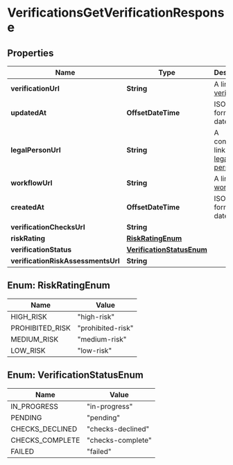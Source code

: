 

# VerificationsGetVerificationResponse


## Properties

| Name | Type | Description | Notes |
|------------ | ------------- | ------------- | -------------|
|**verificationUrl** | **String** | A link to the [verification](http://docs.griffin.com). |  |
|**updatedAt** | **OffsetDateTime** | ISO 8601 formatted date-time. |  [optional] |
|**legalPersonUrl** | **String** | A contextual link to the [legal person](http://docs.griffin.com). |  |
|**workflowUrl** | **String** | A link to the [workflow](http://docs.griffin.com). |  [optional] |
|**createdAt** | **OffsetDateTime** | ISO 8601 formatted date-time. |  |
|**verificationChecksUrl** | **String** |  |  |
|**riskRating** | [**RiskRatingEnum**](#RiskRatingEnum) |  |  [optional] |
|**verificationStatus** | [**VerificationStatusEnum**](#VerificationStatusEnum) |  |  |
|**verificationRiskAssessmentsUrl** | **String** |  |  [optional] |



## Enum: RiskRatingEnum

| Name | Value |
|---- | -----|
| HIGH_RISK | &quot;high-risk&quot; |
| PROHIBITED_RISK | &quot;prohibited-risk&quot; |
| MEDIUM_RISK | &quot;medium-risk&quot; |
| LOW_RISK | &quot;low-risk&quot; |



## Enum: VerificationStatusEnum

| Name | Value |
|---- | -----|
| IN_PROGRESS | &quot;in-progress&quot; |
| PENDING | &quot;pending&quot; |
| CHECKS_DECLINED | &quot;checks-declined&quot; |
| CHECKS_COMPLETE | &quot;checks-complete&quot; |
| FAILED | &quot;failed&quot; |



